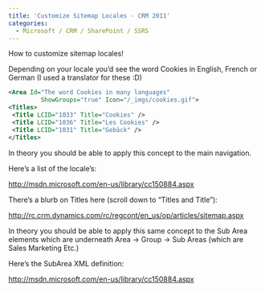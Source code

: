 ```yaml
---
title: 'Customize Sitemap Locales - CRM 2011'
categories:
  - Microsoft / CRM / SharePoint / SSRS
---
```



How to customize sitemap locales!

Depending on your locale you’d see the word Cookies in English, French or German (I used a translator for these :D)

```xml
<Area Id="The word Cookies in many languages" 
         ShowGroups="true" Icon="/_imgs/cookies.gif">
<Titles>
 <Title LCID="1033" Title="Cookies" />
 <Title LCID="1036" Title="Les Cookies" />
 <Title LCID="1031" Title="Gebäck" />
</Titles>
```


In theory you should be able to apply this concept to the main navigation.

Here’s a list of the locale’s:

http://msdn.microsoft.com/en-us/library/cc150884.aspx

There’s a blurb on Titles here (scroll down to “Titles and Title”):

http://rc.crm.dynamics.com/rc/regcont/en_us/op/articles/sitemap.aspx

In theory you should be able to apply this same concept to the Sub Area elements which are underneath Area -> Group -> Sub Areas (which are Sales Marketing Etc.)

Here’s the SubArea XML definition: 

http://msdn.microsoft.com/en-us/library/cc150884.aspx